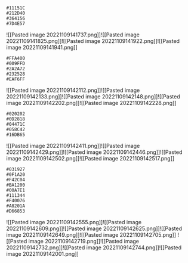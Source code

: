 ```hex
#11151C
#212D40
#364156
#7D4E57
```

 ![[Pasted image 20221109141737.png]]![[Pasted image 20221109141825.png]]![[Pasted image 20221109141922.png]]![[Pasted image 20221109141941.png]]
 
```hex
#FFA400
#009FFD
#2A2A72
#232528
#EAF6FF
```

![[Pasted image 20221109142112.png]]![[Pasted image 20221109142133.png]]![[Pasted image 20221109142148.png]]![[Pasted image 20221109142202.png]]![[Pasted image 20221109142228.png]]

```hex
#020202
#0D2818
#04471C
#058C42
#16DB65
```

![[Pasted image 20221109142411.png]]![[Pasted image 20221109142429.png]]![[Pasted image 20221109142446.png]]![[Pasted image 20221109142502.png]]![[Pasted image 20221109142517.png]]

```hex
#031927
#0F1A20
#F42C04
#BA1200
#00A7E1
#111344
#F40076
#A8201A
#D66853
```

![[Pasted image 20221109142555.png]]![[Pasted image 20221109142609.png]]![[Pasted image 20221109142625.png]]![[Pasted image 20221109142649.png]]![[Pasted image 20221109142705.png]]
![[Pasted image 20221109142719.png]]![[Pasted image 20221109142732.png]]![[Pasted image 20221109142744.png]]![[Pasted image 20221109142001.png]]
